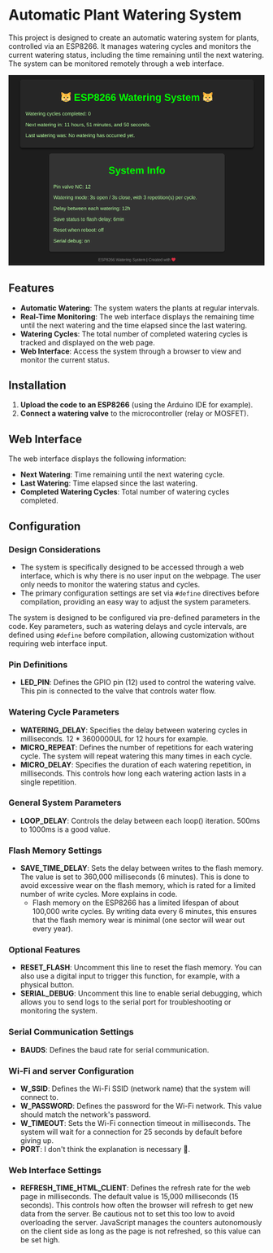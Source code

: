 # Automatic Plant Watering System

This project is designed to create an automatic watering system for plants, controlled via an ESP8266. It manages watering cycles and monitors the current watering status, including the time remaining until the next watering. The system can be monitored remotely through a web interface.

![Watering System](web_interface_image.png)

## Features

- **Automatic Watering**: The system waters the plants at regular intervals.
- **Real-Time Monitoring**: The web interface displays the remaining time until the next watering and the time elapsed since the last watering.
- **Watering Cycles**: The total number of completed watering cycles is tracked and displayed on the web page.
- **Web Interface**: Access the system through a browser to view and monitor the current status.

## Installation

1. **Upload the code to an ESP8266** (using the Arduino IDE for example).
2. **Connect a watering valve** to the microcontroller (relay or MOSFET).

## Web Interface

The web interface displays the following information:
- **Next Watering**: Time remaining until the next watering cycle.
- **Last Watering**: Time elapsed since the last watering.
- **Completed Watering Cycles**: Total number of watering cycles completed.

## Configuration

### Design Considerations

- The system is specifically designed to be accessed through a web interface, which is why there is no user input on the webpage. The user only needs to monitor the watering status and cycles.
- The primary configuration settings are set via `#define` directives before compilation, providing an easy way to adjust the system parameters.

The system is designed to be configured via pre-defined parameters in the code. Key parameters, such as watering delays and cycle intervals, are defined using `#define` before compilation, allowing customization without requiring web interface input.

### Pin Definitions
- **LED_PIN**: Defines the GPIO pin (12) used to control the watering valve. This pin is connected to the valve that controls water flow.

### Watering Cycle Parameters
- **WATERING_DELAY**: Specifies the delay between watering cycles in milliseconds. 12 * 3600000UL for 12 hours for example.
- **MICRO_REPEAT**: Defines the number of repetitions for each watering cycle. The system will repeat watering this many times in each cycle.
- **MICRO_DELAY**: Specifies the duration of each watering repetition, in milliseconds. This controls how long each watering action lasts in a single repetition.

### General System Parameters
- **LOOP_DELAY**: Controls the delay between each loop() iteration. 500ms to 1000ms is a good value.

### Flash Memory Settings
- **SAVE_TIME_DELAY**: Sets the delay between writes to the flash memory. The value is set to 360,000 milliseconds (6 minutes). This is done to avoid excessive wear on the flash memory, which is rated for a limited number of write cycles. More explains in code.
  - Flash memory on the ESP8266 has a limited lifespan of about 100,000 write cycles. By writing data every 6 minutes, this ensures that the flash memory wear is minimal (one sector will wear out every year).

### Optional Features
- **RESET_FLASH**: Uncomment this line to reset the flash memory. You can also use a digital input to trigger this function, for example, with a physical button.
- **SERIAL_DEBUG**: Uncomment this line to enable serial debugging, which allows you to send logs to the serial port for troubleshooting or monitoring the system.

### Serial Communication Settings
- **BAUDS**: Defines the baud rate for serial communication.

### Wi-Fi and server Configuration
- **W_SSID**: Defines the Wi-Fi SSID (network name) that the system will connect to.
- **W_PASSWORD**: Defines the password for the Wi-Fi network. This value should match the network's password.
- **W_TIMEOUT**: Sets the Wi-Fi connection timeout in milliseconds. The system will wait for a connection for 25 seconds by default before giving up.
- **PORT**: I don't think the explanation is necessary 🤡.

### Web Interface Settings
- **REFRESH_TIME_HTML_CLIENT**: Defines the refresh rate for the web page in milliseconds. The default value is 15,000 milliseconds (15 seconds). This controls how often the browser will refresh to get new data from the server. Be cautious not to set this too low to avoid overloading the server. JavaScript manages the counters autonomously on the client side as long as the page is not refreshed, so this value can be set high.
